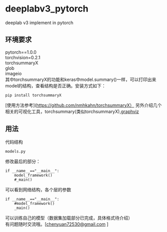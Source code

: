 # deeplabv3_pytorch
deeplab v3 implement in pytorch

## 环境要求
pytorch==1.0.0<br>
torchvision=0.2.1<br>
torchsummaryX<br>
glob<br>
imageio<br>
其中torchsummaryX的功能和keras中model.summary()一样，可以打印出来model的结构，查看结构是否正确。安装方式如下：<br>
```
pip install torchsummaryX
```
[使用方法参考](https://github.com/nmhkahn/torchsummaryX）
另外介绍几个相关的可视化工具，torchsummary(类似torchsummaryX),[graphviz](https://github.com/szagoruyko/pytorchviz)<br>
## 用法
代码结构<br>
```
models.py
```
修改最后的部分：<br>
```
if __name__=="__main__":
    model_framework()
    #_main()
```
可以看到网络结构，各个层的参数<br>
```
if __name__=="__main__":
    #model_framework()
    _main()
```
可以训练自己的模型（数据集加载部分已完成，具体格式待介绍）<br>
有问题随时交流哦。[chenyuan72530@gmail.com ]
